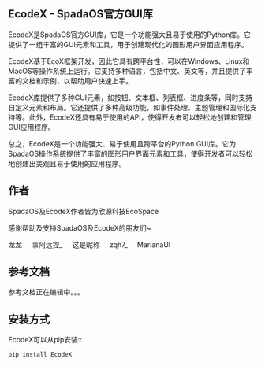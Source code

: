 ## EcodeX - SpadaOS官方GUI库

EcodeX是SpadaOS官方GUI库，它是一个功能强大且易于使用的Python库。它提供了一组丰富的GUI元素和工具，用于创建现代化的图形用户界面应用程序。

EcodeX基于EcoX框架开发，因此它具有跨平台性，可以在Windows、Linux和MacOS等操作系统上运行。它支持多种语言，包括中文、英文等，并且提供了丰富的文档和示例，以帮助用户快速上手。

EcodeX库提供了多种GUI元素，如按钮、文本框、列表框、进度条等，同时支持自定义元素和布局。它还提供了多种高级功能，如事件处理、主题管理和国际化支持等。此外，EcodeX还具有易于使用的API，使得开发者可以轻松地创建和管理GUI应用程序。

总之，EcodeX是一个功能强大、易于使用且跨平台的Python GUI库。它为SpadaOS操作系统提供了丰富的图形用户界面元素和工具，使得开发者可以轻松地创建出美观且易于使用的应用程序。

## 作者
SpadaOS及EcodeX作者皆为欣源科技EcoSpace

感谢帮助及支持SpadaOS及EcodeX的朋友们~

龙龙&nbsp;&nbsp;&nbsp;&nbsp;&nbsp;事阿远捏_&nbsp;&nbsp;&nbsp;&nbsp;&nbsp;这是昵称&nbsp;&nbsp;&nbsp;&nbsp;&nbsp;zqh7_&nbsp;&nbsp;&nbsp;&nbsp;&nbsp;MarianaUI

## 参考文档

参考文档正在编辑中。。。

## 安装方式

EcodeX可以从pip安装::

    pip install EcodeX